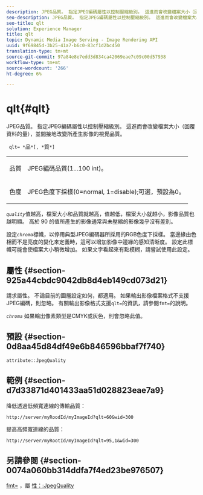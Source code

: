 ```yaml
---
description: JPEG品質。 指定JPEG編碼屬性以控制壓縮級別。 這進而會改變檔案大小（回覆資料的量），並間接地改變所產生影像的視覺品質。
seo-description: JPEG品質。 指定JPEG編碼屬性以控制壓縮級別。 這進而會改變檔案大小（回覆資料的量），並間接地改變所產生影像的視覺品質。
seo-title: qlt
solution: Experience Manager
title: qlt
topic: Dynamic Media Image Serving - Image Rendering API
uuid: 9f69845d-3b25-41a7-b6c0-83cf1d2bc450
translation-type: tm+mt
source-git-commit: 97a84e8e7edd3d834ca42069eae7c09c00d57938
workflow-type: tm+mt
source-wordcount: '266'
ht-degree: 6%

---
```



# qlt{#qlt}

JPEG品質。 指定JPEG編碼屬性以控制壓縮級別。 這進而會改變檔案大小（回覆資料的量），並間接地改變所產生影像的視覺品質。

` qlt= *`品`*[, *`質`*]`

<table id="simpletable_FB8090D4BEBF42FD83A64A7AAB6D7F92"> 
 <tr class="strow"> 
  <td class="stentry"> <p> <span class="varname"> 品質 </span> </p> </td> 
  <td class="stentry"> <p>JPEG編碼品質(1...100 int)。 </p> </td> 
 </tr> 
 <tr class="strow"> 
  <td class="stentry"> <p> <span class="varname"> 色度  </span> </p> </td> 
  <td class="stentry"> <p>JPEG色度下採樣(0=normal, 1=disable);可選，預設為0。 </p> </td> 
 </tr> 
</table>

*`quality`*&#x200B;值越高，檔案大小和品質就越高，值越低，檔案大小就越小，影像品質也越明顯。 高於 90 的值所產生的影像通常與未壓縮的影像幾乎沒有差別。

設定&#x200B;*`chroma`*&#x200B;標幟，以停用典型JPEG編碼器所採用的RGB色度下採樣。 當邊緣由色相而不是亮度的變化來定義時，這可以增加影像中邊緣的感知清晰度。 設定此標幟可能會使檔案大小稍微增加。 如果文字看起來有點模糊，請嘗試使用此設定。

## 屬性 {#section-925a44cbdc9042db8d4eb149cd073d21}

請求屬性。 不論目前的圖層設定如何，都適用。 如果輸出影像檔案格式不支援JPEG編碼，則忽略。 有關輸出影像格式支援`qlt=`的資訊，請參閱`fmt=`的說明。

*`chroma`* 如果輸出像素類型是CMYK或灰色，則會忽略此值。

## 預設 {#section-0d8aa45d84df49e6b846596bbaf7f740}

`attribute::JpegQuality`

## 範例 {#section-d7d33871d401433aa51d028823eae7a9}

降低透過低頻寬連線的傳輸品質：

`http://server/myRoodId/myImageId?qlt=60&wid=300`

提高高頻寬連線的品質：

`http://server/myRootId/myImageId?qlt=95,1&wid=300`

## 另請參閱 {#section-0074a060bb314ddfa7f4ed23be976507}

[fmt=](../../../../../is-api/http-ref/image-serving-api-ref/c-http-protocol-reference/c-command-reference/r-is-http-fmt.md#reference-cdf10043423b45ba9fe15157fb3ae37a) ，屬 [性：:JpegQuality](../../../../../is-api/image-catalog/image-serving-api-ref/c-image-catalog-reference/c-attributes-reference/r-jpegquality.md#reference-4a879e7c46024c8a898a9fd226f9eb09)
